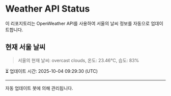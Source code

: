 
# Weather API Status

이 리포지토리는 OpenWeather API를 사용하여 서울의 날씨 정보를 자동으로 업데이트합니다.

## 현재 서울 날씨
> 서울의 현재 날씨: overcast clouds, 온도: 23.46°C, 습도: 83%

⏳ 업데이트 시간: 2025-10-04 09:29:30 (UTC)

---
자동 업데이트 봇에 의해 관리됩니다.
